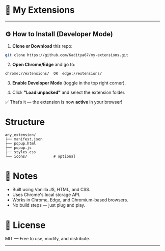 # 🔌 My Extensions
---

## ⚙️ How to Install (Developer Mode)

1. **Clone or Download** this repo:

```bash
git clone https://github.com/Kaditya67/my-extensions.git
```

2. **Open Chrome/Edge** and go to:

```bash
chrome://extensions/  OR  edge://extensions/
```

3. **Enable Developer Mode** (toggle in the top right corner).

4. Click **"Load unpacked"** and select the extension folder.

✅ That’s it — the extension is now **active** in your browser!


# Structure
``` arduino
any_extension/
├── manifest.json
├── popup.html
├── popup.js
├── styles.css
└── icons/            # optional
```

# 🧩 Notes
- Built using Vanilla JS, HTML, and CSS.
- Uses Chrome's local storage API.
- Works in Chrome, Edge, and Chromium-based browsers.
- No build steps — just plug and play.

# 🪪 License
MIT — Free to use, modify, and distribute.

---
